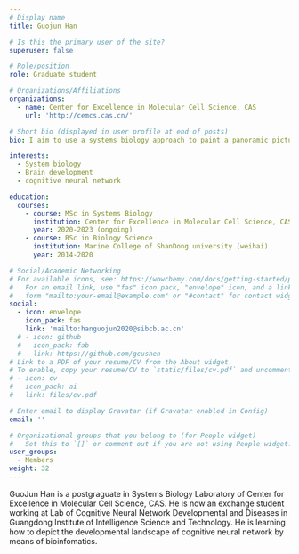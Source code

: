 ```yaml
---
# Display name
title: Guojun Han

# Is this the primary user of the site?
superuser: false

# Role/position
role: Graduate student

# Organizations/Affiliations
organizations:
  - name: Center for Excellence in Molecular Cell Science, CAS
    url: 'http://cemcs.cas.cn/'

# Short bio (displayed in user profile at end of posts)
bio: I aim to use a systems biology approach to paint a panoramic picture of brain development and explore the molecular mechanisms underlying intelligence.

interests:
  - System biology
  - Brain development
  - cognitive neural network

education:
  courses:
    - course: MSc in Systems Biology
      institution: Center for Excellence in Molecular Cell Science, CAS
      year: 2020-2023 (ongoing)
    - course: BSc in Biology Science
      institution: Marine College of ShanDong university (weihai)
      year: 2014-2020

# Social/Academic Networking
# For available icons, see: https://wowchemy.com/docs/getting-started/page-builder/#icons
#   For an email link, use "fas" icon pack, "envelope" icon, and a link in the
#   form "mailto:your-email@example.com" or "#contact" for contact widget.
social:
  - icon: envelope
    icon_pack: fas
    link: 'mailto:hanguojun2020@sibcb.ac.cn'
  # - icon: github
  #   icon_pack: fab
  #   link: https://github.com/gcushen
# Link to a PDF of your resume/CV from the About widget.
# To enable, copy your resume/CV to `static/files/cv.pdf` and uncomment the lines below.
# - icon: cv
#   icon_pack: ai
#   link: files/cv.pdf

# Enter email to display Gravatar (if Gravatar enabled in Config)
email: ''

# Organizational groups that you belong to (for People widget)
#   Set this to `[]` or comment out if you are not using People widget.
user_groups:
  - Members
weight: 32
---
```


GuoJun Han is a postgraguate in Systems Biology Laboratory of Center for Excellence in Molecular Cell Science, CAS.
He is now an exchange student working at Lab of Cognitive Neural Network Developmental and Diseases in Guangdong Institute of Intelligence Science and Technology. 
He is learning how to depict the developmental landscape of cognitive neural network by means of bioinfomatics.
